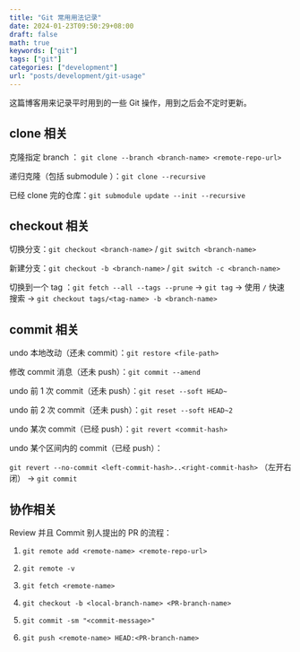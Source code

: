 ```yaml
---
title: "Git 常用用法记录"
date: 2024-01-23T09:50:29+08:00
draft: false
math: true
keywords: ["git"]
tags: ["git"]
categories: ["development"]
url: "posts/development/git-usage"
---
```


这篇博客用来记录平时用到的一些 Git 操作，用到之后会不定时更新。

## clone 相关

克隆指定 branch ： `git clone --branch <branch-name> <remote-repo-url>`

递归克隆（包括 submodule ）：`git clone --recursive`

已经 clone 完的仓库：`git submodule update --init --recursive`

## checkout 相关

切换分支：`git checkout <branch-name>` / `git switch <branch-name>`

新建分支：`git checkout -b <branch-name>` / `git switch -c <branch-name>`

切换到一个 tag ：`git fetch --all --tags --prune` -> `git tag` -> 使用 `/` 快速搜索 -> `git checkout tags/<tag-name> -b <branch-name>`

## commit 相关

undo 本地改动（还未 commit）：`git restore <file-path>`

修改 commit 消息（还未 push）：`git commit --amend`

undo 前 1 次 commit（还未 push）：`git reset --soft HEAD~`

undo 前 2 次 commit（还未 push）：`git reset --soft HEAD~2`

undo 某次 commit（已经 push）：`git revert <commit-hash>`

undo 某个区间内的 commit（已经 push）：

`git revert --no-commit <left-commit-hash>..<right-commit-hash>` （左开右闭） -> `git commit`

## 协作相关

Review 并且 Commit 别人提出的 PR 的流程：

1. `git remote add <remote-name> <remote-repo-url>`

2. `git remote -v`

3. `git fetch <remote-name>`

4. `git checkout -b <local-branch-name> <PR-branch-name>`

5. `git commit -sm "<commit-message>"`

6. `git push <remote-name> HEAD:<PR-branch-name>`
